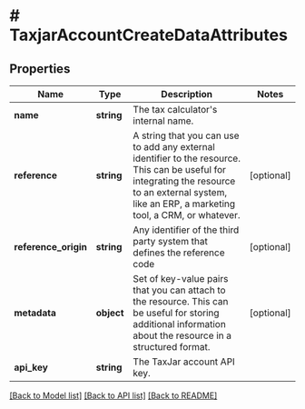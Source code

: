 # # TaxjarAccountCreateDataAttributes

## Properties

Name | Type | Description | Notes
------------ | ------------- | ------------- | -------------
**name** | **string** | The tax calculator&#39;s internal name. |
**reference** | **string** | A string that you can use to add any external identifier to the resource. This can be useful for integrating the resource to an external system, like an ERP, a marketing tool, a CRM, or whatever. | [optional]
**reference_origin** | **string** | Any identifier of the third party system that defines the reference code | [optional]
**metadata** | **object** | Set of key-value pairs that you can attach to the resource. This can be useful for storing additional information about the resource in a structured format. | [optional]
**api_key** | **string** | The TaxJar account API key. |

[[Back to Model list]](../../README.md#models) [[Back to API list]](../../README.md#endpoints) [[Back to README]](../../README.md)
